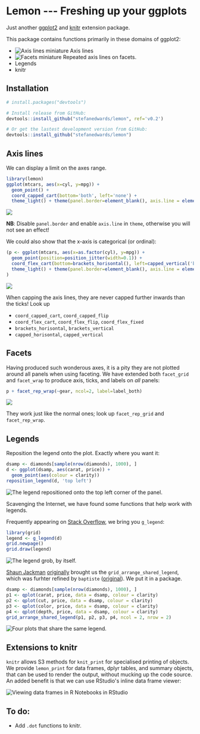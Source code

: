 
<!-- README.md is generated from README.Rmd. Please edit that file -->
Lemon --- Freshing up your ggplots
==================================

Just another [ggplot2](http://ggplot2.tidyverse.org) and [knitr](https://yihui.name/knitr/) extension package.

This package contains functions primarily in these domains of ggplot2:

-   ![Axis lines miniature](README/domain_axis_lines-1.png) Axis lines
-   ![Facets miniature](README/domain_facets-1.png) Repeated axis lines on facets.
-   Legends
-   knitr

Installation
------------

``` r
# install.packages("devtools")

# Install release from GitHub:
devtools::install_github("stefanedwards/lemon", ref='v0.2')

# Or get the lastest development version from GitHub:
devtools::install_github("stefanedwards/lemon")
```

Axis lines
----------

We can display a limit on the axes range.

``` r
library(lemon)
ggplot(mtcars, aes(x=cyl, y=mpg)) + 
  geom_point() + 
  coord_capped_cart(bottom='both', left='none') +
  theme_light() + theme(panel.border=element_blank(), axis.line = element_line())
```

![](README/usage1-1.png)

**NB**: Disable `panel.border` and enable `axis.line` in `theme`, otherwise you will not see an effect!

We could also show that the x-axis is categorical (or ordinal):

``` r
(p <- ggplot(mtcars, aes(x=as.factor(cyl), y=mpg)) + 
  geom_point(position=position_jitter(width=0.1)) + 
  coord_flex_cart(bottom=brackets_horisontal(), left=capped_vertical('both')) +
  theme_light() + theme(panel.border=element_blank(), axis.line = element_line())
)
```

![](README/brackets_demo-1.png)

When capping the axis lines, they are never capped further inwards than the ticks! Look up

-   `coord_capped_cart`, `coord_capped_flip`
-   `coord_flex_cart`, `coord_flex_flip`, `coord_flex_fixed`
-   `brackets_horisontal`, `brackets_vertical`
-   `capped_horisontal`, `capped_vertical`

Facets
------

Having produced such wonderous axes, it is a pity they are not plotted around all panels when using faceting. We have extended both `facet_grid` and `facet_wrap` to produce axis, ticks, and labels on *all* panels:

``` r
p + facet_rep_wrap(~gear, ncol=2, label=label_both)
```

![](README/facets-1.png)

They work just like the normal ones; look up `facet_rep_grid` and `facet_rep_wrap`.

Legends
-------

Reposition the legend onto the plot. Exactly where you want it:

``` r
dsamp <- diamonds[sample(nrow(diamonds), 1000), ]
d <- ggplot(dsamp, aes(carat, price)) +
  geom_point(aes(colour = clarity))
reposition_legend(d, 'top left')
```

![The legend repositioned onto the top left corner of the panel.](README/reposition_legend-1.png)

Scavenging the Internet, we have found some functions that help work with legends.

Frequently appearing on [Stack Overflow](http://stackoverflow.com), we bring you `g_legend`:

``` r
library(grid)
legend <- g_legend(d)
grid.newpage()
grid.draw(legend)
```

![The legend grob, by itself.](README/g_legend-1.png)

[Shaun Jackman](http://rpubs.com/sjackman) [originally](%5Bhttp://rpubs.com/sjackman/grid_arrange_shared_legend) brought us the `grid_arrange_shared_legend`, which was furhter refined by `baptiste` ([original](https://github.com/tidyverse/ggplot2/wiki/Share-a-legend-between-two-ggplot2-graphs)). We put it in a package.

``` r
dsamp <- diamonds[sample(nrow(diamonds), 1000), ]
p1 <- qplot(carat, price, data = dsamp, colour = clarity)
p2 <- qplot(cut, price, data = dsamp, colour = clarity)
p3 <- qplot(color, price, data = dsamp, colour = clarity)
p4 <- qplot(depth, price, data = dsamp, colour = clarity)
grid_arrange_shared_legend(p1, p2, p3, p4, ncol = 2, nrow = 2)
```

![Four plots that share the same legend.](README/grid_arrange_shared_legend-1.png)

Extensions to knitr
-------------------

`knitr` allows S3 methods for `knit_print` for specialised printing of objects. We provide `lemon_print` for data frames, dplyr tables, and summary objects, that can be used to render the output, without mucking up the code source. An added benefit is that we can use RStudio's inline data frame viewer:

![Viewing data frames in R Notebooks in RStudio](vignettes/lemon_print_capture.png)

To do:
------

-   Add `.dot` functions to knitr.
